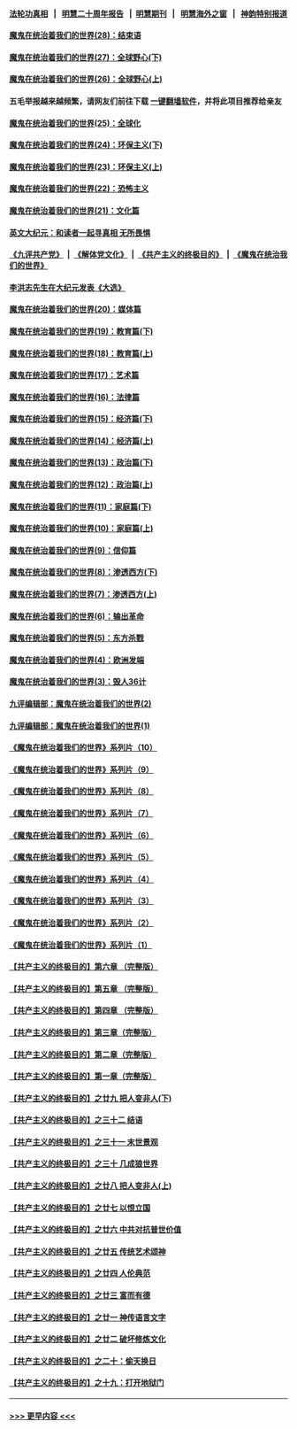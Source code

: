 #### [法轮功真相](https://github.com/gfw-breaker/truth/blob/master/README.md?t=0) &nbsp;&nbsp;|&nbsp;&nbsp; [明慧二十周年报告](https://github.com/gfw-breaker/mh-reports/blob/master/README.md?t=0) &nbsp;&nbsp;|&nbsp;&nbsp;[明慧期刊](https://github.com/gfw-breaker/mh-qikan) &nbsp;&nbsp;|&nbsp;&nbsp; [明慧海外之窗](https://github.com/gfw-breaker/mh-news/blob/master/README.md?t=0) &nbsp;&nbsp;|&nbsp;&nbsp; [神韵特别报道](https://github.com/gfw-breaker/mh-news/blob/master/shenyun.md?t=0)
#### [魔鬼在统治着我们的世界(28)：结束语](../pages/nsc422/n10936246.md?t=06200602) 
#### [魔鬼在统治着我们的世界(27)：全球野心(下)](../pages/nsc422/n10928319.md?t=06200602) 
#### [魔鬼在统治着我们的世界(26)：全球野心(上)](../pages/nsc422/n10900318.md?t=06200602) 
#### 五毛举报越来越频繁，请网友们前往下载 [一键翻墙软件](https://github.com/gfw-breaker/ssr-accounts)，并将此项目推荐给亲友
#### [魔鬼在统治着我们的世界(25)：全球化](../pages/nsc422/n10788205.md?t=06200602) 
#### [魔鬼在统治着我们的世界(24)：环保主义(下)](../pages/nsc422/n10695307.md?t=06200602) 
#### [魔鬼在统治着我们的世界(23)：环保主义(上)](../pages/nsc422/n10688613.md?t=06200602) 
#### [魔鬼在统治着我们的世界(22)：恐怖主义](../pages/nsc422/n10614727.md?t=06200602) 
#### [魔鬼在统治着我们的世界(21)：文化篇](../pages/nsc422/n10597706.md?t=06200602) 
#### [英文大纪元：和读者一起寻真相 无所畏惧](../pages/nsc422/n12542027.md?t=06200602) 
#### [《九评共产党》](https://github.com/begood0513/9ping.md/blob/master/README.md) &nbsp;|&nbsp; [《解体党文化》](../../../../jtdwh.md/blob/master/README.md)  &nbsp;|&nbsp; [《共产主义的终极目的》](../../../../gczydzjmd.md/blob/master/README.md) &nbsp;|&nbsp; [《魔鬼在统治我们的世界》](../../../../mgztzwmdsj.md/blob/master/README.md) 
#### [李洪志先生在大纪元发表《大选》](../pages/nsc422/n12534746.md?t=06200602) 
#### [魔鬼在统治着我们的世界(20)：媒体篇](../pages/nsc422/n10586579.md?t=06200602) 
#### [魔鬼在统治着我们的世界(19)：教育篇(下)](../pages/nsc422/n10564808.md?t=06200602) 
#### [魔鬼在统治着我们的世界(18)：教育篇(上)](../pages/nsc422/n10526970.md?t=06200602) 
#### [魔鬼在统治着我们的世界(17)：艺术篇](../pages/nsc422/n10499093.md?t=06200602) 
#### [魔鬼在统治着我们的世界(16)：法律篇](../pages/nsc422/n10485969.md?t=06200602) 
#### [魔鬼在统治着我们的世界(15)：经济篇(下)](../pages/nsc422/n10469975.md?t=06200602) 
#### [魔鬼在统治着我们的世界(14)：经济篇(上)](../pages/nsc422/n10457370.md?t=06200602) 
#### [魔鬼在统治着我们的世界(13)：政治篇(下)](../pages/nsc422/n10448270.md?t=06200602) 
#### [魔鬼在统治着我们的世界(12)：政治篇(上)](../pages/nsc422/n10444576.md?t=06200602) 
#### [魔鬼在统治着我们的世界(11)：家庭篇(下)](../pages/nsc422/n10440961.md?t=06200602) 
#### [魔鬼在统治着我们的世界(10)：家庭篇(上)](../pages/nsc422/n10435448.md?t=06200602) 
#### [魔鬼在统治着我们的世界(9)：信仰篇](../pages/nsc422/n10432159.md?t=06200602) 
#### [魔鬼在统治着我们的世界(8)：渗透西方(下)](../pages/nsc422/n10429603.md?t=06200602) 
#### [魔鬼在统治着我们的世界(7)：渗透西方(上)](../pages/nsc422/n10426013.md?t=06200602) 
#### [魔鬼在统治着我们的世界(6)：输出革命](../pages/nsc422/n10421536.md?t=06200602) 
#### [魔鬼在统治着我们的世界(5)：东方杀戮](../pages/nsc422/n10417707.md?t=06200602) 
#### [魔鬼在统治着我们的世界(4)：欧洲发端](../pages/nsc422/n10414890.md?t=06200602) 
#### [魔鬼在统治着我们的世界(3)：毁人36计](../pages/nsc422/n10411583.md?t=06200602) 
#### [九评编辑部：魔鬼在统治着我们的世界(2)](../pages/nsc422/n10410036.md?t=06200602) 
#### [九评编辑部：魔鬼在统治着我们的世界(1)](../pages/nsc422/n10406825.md?t=06200602) 
#### [《魔鬼在统治着我们的世界》系列片（10）](../pages/nsc422/n12292670.md?t=06200602) 
#### [《魔鬼在统治着我们的世界》系列片（9）](../pages/nsc422/n12290859.md?t=06200602) 
#### [《魔鬼在统治着我们的世界》系列片（8）](../pages/nsc422/n12287445.md?t=06200602) 
#### [《魔鬼在统治着我们的世界》系列片（7）](../pages/nsc422/n12283425.md?t=06200602) 
#### [《魔鬼在统治着我们的世界》系列片（6）](../pages/nsc422/n12282314.md?t=06200602) 
#### [《魔鬼在统治着我们的世界》系列片（5）](../pages/nsc422/n12281419.md?t=06200602) 
#### [《魔鬼在统治着我们的世界》系列片（4）](../pages/nsc422/n12274024.md?t=06200602) 
#### [《魔鬼在统治着我们的世界》系列片（3）](../pages/nsc422/n12271322.md?t=06200602) 
#### [《魔鬼在统治着我们的世界》系列片（2）](../pages/nsc422/n12269049.md?t=06200602) 
#### [《魔鬼在统治着我们的世界》系列片（1）](../pages/nsc422/n12267575.md?t=06200602) 
#### [【共产主义的终极目的】第六章 （完整版）](../pages/nsc422/n11428913.md?t=06200602) 
#### [【共产主义的终极目的】第五章 （完整版）](../pages/nsc422/n11428912.md?t=06200602) 
#### [【共产主义的终极目的】第四章 （完整版）](../pages/nsc422/n11428907.md?t=06200602) 
#### [【共产主义的终极目的】第三章（完整版）](../pages/nsc422/n11428848.md?t=06200602) 
#### [【共产主义的终极目的】第二章（完整版）](../pages/nsc422/n11428831.md?t=06200602) 
#### [【共产主义的终极目的】第一章（完整版）](../pages/nsc422/n11417651.md?t=06200602) 
#### [【共产主义的终极目的】之廿九 把人变非人(下)](../pages/nsc422/n11344140.md?t=06200602) 
#### [【共产主义的终极目的】之三十二 结语](../pages/nsc422/n11360535.md?t=06200602) 
#### [【共产主义的终极目的】之三十一 末世景观](../pages/nsc422/n11351129.md?t=06200602) 
#### [【共产主义的终极目的】之三十 几成狼世界](../pages/nsc422/n11348280.md?t=06200602) 
#### [【共产主义的终极目的】之廿八 把人变非人(上)](../pages/nsc422/n11340492.md?t=06200602) 
#### [【共产主义的终极目的】之廿七 以恨立国](../pages/nsc422/n11336944.md?t=06200602) 
#### [【共产主义的终极目的】之廿六 中共对抗普世价值](../pages/nsc422/n11324785.md?t=06200602) 
#### [【共产主义的终极目的】之廿五 传统艺术颂神](../pages/nsc422/n11296396.md?t=06200602) 
#### [【共产主义的终极目的】之廿四 人伦典范](../pages/nsc422/n11296397.md?t=06200602) 
#### [【共产主义的终极目的】之廿三 富而有德](../pages/nsc422/n11283598.md?t=06200602) 
#### [【共产主义的终极目的】之廿一 神传语言文字](../pages/nsc422/n11263265.md?t=06200602) 
#### [【共产主义的终极目的】之廿二 破坏修炼文化](../pages/nsc422/n11245728.md?t=06200602) 
#### [【共产主义的终极目的】之二十：偷天换日](../pages/nsc422/n11238846.md?t=06200602) 
#### [【共产主义的终极目的】之十九：打开地狱门](../pages/nsc422/n11206376.md?t=06200602) 

----
#### [ >>> 更早内容 <<< ](../indexes/nsc422-earlier.md)
